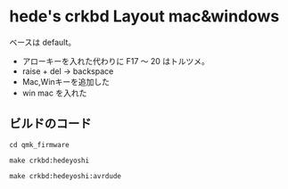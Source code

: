 # hede's crkbd Layout mac&windows

ベースは default。

-   アローキーを入れた代わりに F17 ～ 20 はトルツメ。
-   raise + del -> backspace
-   Mac,Winキーを追加した
-   win mac を入れた

## ビルドのコード

```
cd qmk_firmware

make crkbd:hedeyoshi

make crkbd:hedeyoshi:avrdude
```
